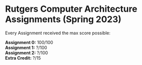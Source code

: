 # Rutgers Computer Architecture Assignments (Spring 2023)

Every Assignment received the max score possible:

**Assignment 0:** 100/100 <br />
**Assignment 1:** ?/100 <br />
**Assignment 2:** ?/100 <br />
**Extra Credit:** ?/15 <br />
